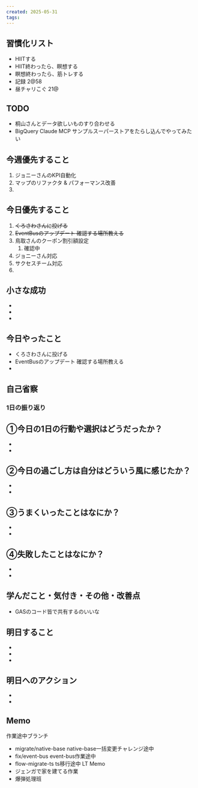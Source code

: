 ```yaml
---
created: 2025-05-31
tags:
---
```


## 習慣化リスト 
- HIITする
- HIIT終わったら、瞑想する
- 瞑想終わったら、筋トレする
- 記録 2@58
- 昼チャリこぐ 21@


## TODO
- 桐山さんとデータ欲しいものすり合わせる
- BigQuery Claude MCP サンプルスーパーストアをたらし込んでやってみたい

## 今週優先すること
1. ジョニーさんのKPI自動化
2. マップのリファクタ & パフォーマンス改善
3. 

## 今日優先すること
1. ~~くろさわさんに投げる~~
2. ~~EventBusのアップデート 確認する場所教える~~
3. 鳥取さんのクーポン割引額設定
	1. 確認中
4. ジョニーさん対応
5. サクセスチーム対応
6. 

## 小さな成功
- 
- 
- 

## 今日やったこと
- くろさわさんに投げる
- EventBusのアップデート 確認する場所教える
- 


## 自己省察

### 1日の振り返り
①今日の1日の行動や選択はどうだったか？
- 
- 
- 

②今日の過ごし方は自分はどういう風に感じたか？
- 
- 
- 

③うまくいったことはなにか？
- 
- 
- 

④失敗したことはなにか？
- 
- 
- 

## 学んだこと・気付き・その他・改善点
- GASのコード皆で共有するのいいな

## 明日すること
- 
- 
- 

## 明日へのアクション
- 
- 

## Memo
作業途中ブランチ
- migrate/native-base native-base一括変更チャレンジ途中
- fix/event-bus event-bus作業途中
- flow-migrate-ts ts移行途中
LT Memo
- ジェンガで家を建てる作業
- 爆弾処理班

